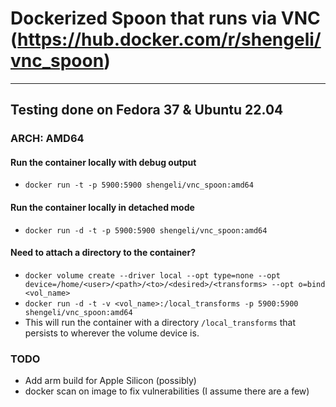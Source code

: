 # Dockerized Spoon that runs via VNC (https://hub.docker.com/r/shengeli/vnc_spoon)
----------------------------------------------------------

## Testing done on Fedora 37 & Ubuntu 22.04
### ARCH: AMD64

#### Run the container locally with debug output
- `docker run -t -p 5900:5900 shengeli/vnc_spoon:amd64`

#### Run the container locally in detached mode
- `docker run -d -t -p 5900:5900 shengeli/vnc_spoon:amd64`

#### Need to attach a directory to the container?
- `docker volume create --driver local --opt type=none --opt device=/home/<user>/<path>/<to>/<desired>/<transforms> --opt o=bind <vol_name>`
- `docker run -d -t -v <vol_name>:/local_transforms -p 5900:5900 shengeli/vnc_spoon:amd64`
- This will run the container with a directory `/local_transforms` that persists to wherever the volume device is. 

### TODO 
- Add arm build for Apple Silicon (possibly) 
- docker scan on image to fix vulnerabilities (I assume there are a few) 
